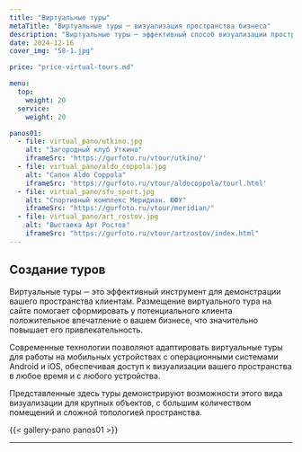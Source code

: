 ```yaml
---
title: "Виртуальные туры"
metaTitle: "Виртуальные туры ─ визуализация пространства бизнеса"
description: "Виртуальные туры ─ эффективный способ визуализации пространства. Виртуальный тур, установленный на вашем корпоративном сайте, позволяет потенциальному клиенту создать положительный образ вашего бизнеса"
date: 2024-12-16
cover_img: "58-1.jpg"

price: "price-virtual-tours.md"

menu:
  top:
    weight: 20
  service:
    weight: 20

panos01:
  - file: virtual_pano/utkino.jpg
    alt: "Загородный клуб Уткино"
    iframeSrc: 'https://gurfoto.ru/vtour/utkino/'
  - file: virtual_pano/aldo_coppola.jpg
    alt: "Салон Aldo Coppola"
    iframeSrc: 'https://gurfoto.ru/vtour/aldocoppola/tourl.html'
  - file: virtual_pano/sfu_sport.jpg
    alt: "Спортивный комплекс Меридиан. ЮФУ"
    iframeSrc: "https://gurfoto.ru/vtour/meridian/"
  - file: virtual_pano/art_rostov.jpg
    alt: "Выставка Арт Ростов"
    iframeSrc: "https://gurfoto.ru/vtour/artrostov/index.html"
---
```


## Создание туров

Виртуальные туры ─ это эффективный инструмент для демонстрации вашего пространства клиентам. Размещение виртуального тура на сайте помогает сформировать у потенциального клиента положительное впечатление о вашем бизнесе, что значительно повышает его привлекательность.

Современные технологии позволяют адаптировать виртуальные туры для работы на мобильных устройствах с операционными системами Android и iOS, обеспечивая доступ к визуализации вашего пространства в любое время и с любого устройства.

Представленные здесь туры демонстрируют возможности этого вида визуализации для крупных объектов, с большим количеством помещений и сложной топологией пространства.

{{< gallery-pano panos01 >}}

---
